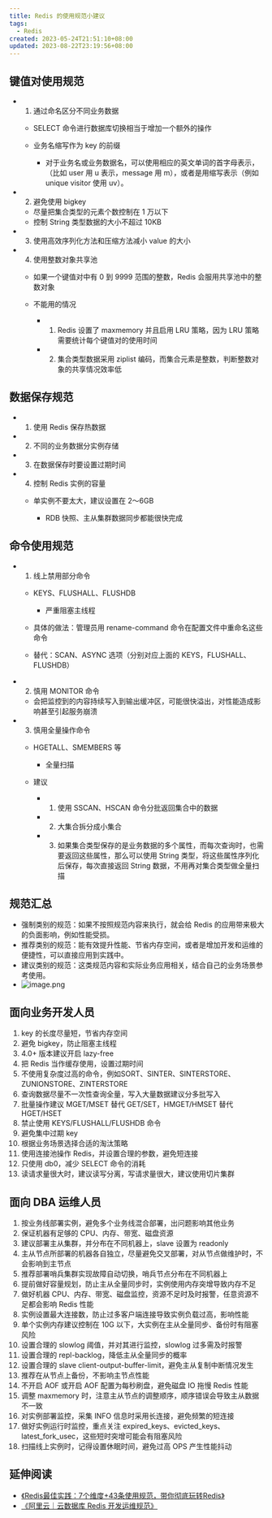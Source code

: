 ```yaml
---
title: Redis 的使用规范小建议
tags:
  - Redis
created: 2023-05-24T21:51:10+08:00
updated: 2023-08-22T23:19:56+08:00
---
```


## 键值对使用规范

- 1. 通过命名区分不同业务数据

  - SELECT 命令进行数据库切换相当于增加一个额外的操作
  - 业务名缩写作为 key 的前缀

    - 对于业务名或业务数据名，可以使用相应的英文单词的首字母表示，（比如 user 用 u 表示，message 用 m），或者是用缩写表示（例如 unique visitor 使用 uv）。

- 2. 避免使用 bigkey

  - 尽量把集合类型的元素个数控制在 1 万以下
  - 控制 String 类型数据的大小不超过 10KB

- 3. 使用高效序列化方法和压缩方法减小 value 的大小
- 4. 使用整数对象共享池

  - 如果一个键值对中有 0 到 9999 范围的整数，Redis 会服用共享池中的整数对象
  - 不能用的情况

    - 1. Redis 设置了 maxmemory 并且启用 LRU 策略，因为 LRU 策略需要统计每个键值对的使用时间
    - 2. 集合类型数据采用 ziplist 编码，而集合元素是整数，判断整数对象的共享情况效率低

## 数据保存规范

- 1. 使用 Redis 保存热数据
- 2. 不同的业务数据分实例存储
- 3. 在数据保存时要设置过期时间
- 4. 控制 Redis 实例的容量

  - 单实例不要太大，建议设置在 2～6GB

    - RDB 快照、主从集群数据同步都能很快完成

## 命令使用规范

- 1. 线上禁用部分命令

  - KEYS、FLUSHALL、FLUSHDB

    - 严重阻塞主线程

  - 具体的做法：管理员用 rename-command 命令在配置文件中重命名这些命令
  - 替代：SCAN、ASYNC 选项（分别对应上面的 KEYS，FLUSHALL、FLUSHDB）

- 2. 慎用 MONITOR 命令

  - 会把监控到的内容持续写入到输出缓冲区，可能很快溢出，对性能造成影响甚至引起服务崩溃

- 3. 慎用全量操作命令

  - HGETALL、SMEMBERS 等

    - 全量扫描

  - 建议

    - 1. 使用 SSCAN、HSCAN 命令分批返回集合中的数据
    - 2. 大集合拆分成小集合
    - 3. 如果集合类型保存的是业务数据的多个属性，而每次查询时，也需要返回这些属性，那么可以使用 String 类型，将这些属性序列化后保存，每次直接返回 String 数据，不用再对集合类型做全量扫描

## 规范汇总
  
- 强制类别的规范：如果不按照规范内容来执行，就会给 Redis 的应用带来极大的负面影响，例如性能受损。
- 推荐类别的规范：能有效提升性能、节省内存空间，或者是增加开发和运维的便捷性，可以直接应用到实践中。
- 建议类别的规范：这类规范内容和实际业务应用相关，结合自己的业务场景参考使用。
- ![image.png](https://cdn.jsdelivr.net/gh/11ze/static/images/redis-46-1.png)

## 面向业务开发人员

1. key 的长度尽量短，节省内存空间
2. 避免 bigkey，防止阻塞主线程
3. 4.0+ 版本建议开启 lazy-free
4. 把 Redis 当作缓存使用，设置过期时间
5. 不使用复杂度过高的命令，例如SORT、SINTER、SINTERSTORE、ZUNIONSTORE、ZINTERSTORE
6. 查询数据尽量不一次性查询全量，写入大量数据建议分多批写入
7. 批量操作建议 MGET/MSET 替代 GET/SET，HMGET/HMSET 替代 HGET/HSET
8. 禁止使用 KEYS/FLUSHALL/FLUSHDB 命令
9. 避免集中过期 key
10. 根据业务场景选择合适的淘汰策略
11. 使用连接池操作 Redis，并设置合理的参数，避免短连接
12. 只使用 db0，减少 SELECT 命令的消耗
13. 读请求量很大时，建议读写分离，写请求量很大，建议使用切片集群

## 面向 DBA 运维人员

1. 按业务线部署实例，避免多个业务线混合部署，出问题影响其他业务
2. 保证机器有足够的 CPU、内存、带宽、磁盘资源
3. 建议部署主从集群，并分布在不同机器上，slave 设置为 readonly
4. 主从节点所部署的机器各自独立，尽量避免交叉部署，对从节点做维护时，不会影响到主节点
5. 推荐部署哨兵集群实现故障自动切换，哨兵节点分布在不同机器上
6. 提前做好容量规划，防止主从全量同步时，实例使用内存突增导致内存不足
7. 做好机器 CPU、内存、带宽、磁盘监控，资源不足时及时报警，任意资源不足都会影响 Redis 性能
8. 实例设置最大连接数，防止过多客户端连接导致实例负载过高，影响性能
9. 单个实例内存建议控制在 10G 以下，大实例在主从全量同步、备份时有阻塞风险
10. 设置合理的 slowlog 阈值，并对其进行监控，slowlog 过多需及时报警
11. 设置合理的 repl-backlog，降低主从全量同步的概率
12. 设置合理的 slave client-output-buffer-limit，避免主从复制中断情况发生
13. 推荐在从节点上备份，不影响主节点性能
14. 不开启 AOF 或开启 AOF 配置为每秒刷盘，避免磁盘 IO 拖慢 Redis 性能
15. 调整 maxmemory 时，注意主从节点的调整顺序，顺序错误会导致主从数据不一致
16. 对实例部署监控，采集 INFO 信息时采用长连接，避免频繁的短连接
17. 做好实例运行时监控，重点关注 expired_keys、evicted_keys、latest_fork_usec，这些短时突增可能会有阻塞风险
18. 扫描线上实例时，记得设置休眠时间，避免过高 OPS 产生性能抖动

## 延伸阅读

- [《Redis最佳实践：7个维度+43条使用规范，带你彻底玩转Redis》](https://mp.weixin.qq.com/s/oDV-2IkX16EffLcStT0bSg)
- [《阿里云｜云数据库 Redis 开发运维规范》](https://help.aliyun.com/document_detail/251467.html)
